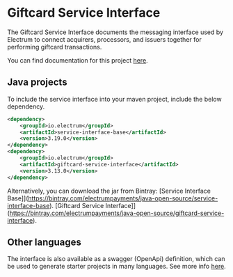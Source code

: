 # Giftcard Service Interface

The Giftcard Service Interface documents the messaging interface used by Electrum to connect acquirers, processors, and issuers together for performing giftcard transactions.

You can find documentation for this project [here](https://electrumpayments.github.io/giftcard-service-interface-docs/).

## Java projects

To include the service interface into your maven project, include the below dependency.

```xml
<dependency>
    <groupId>io.electrum</groupId>
    <artifactId>service-interface-base</artifactId>
    <version>3.19.0</version>
</dependency>
<dependency>
    <groupId>io.electrum</groupId>
    <artifactId>giftcard-service-interface</artifactId>
    <version>3.13.0</version>
</dependency>
```

Alternatively, you can download the jar from Bintray:
[Service Interface Base]](https://bintray.com/electrumpayments/java-open-source/service-interface-base).
[Giftcard Service Interface]](https://bintray.com/electrumpayments/java-open-source/giftcard-service-interface).

## Other languages

The interface is also available as a swagger (OpenApi) definition, which can be used to generate starter projects in many languages. See more info [here](https://electrumpayments.github.io/giftcard-service-interface-docs/specification/swagger).
